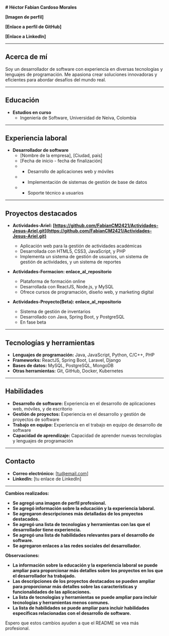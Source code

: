 **# Héctor Fabian Cardoso Morales**

**[Imagen de perfil]**

**[Enlace a perfil de GitHub]**

**[Enlace a LinkedIn]**

****

## **Acerca de mí**

Soy un desarrollador de software con experiencia en diversas tecnologías y lenguajes de programación. Me apasiona crear soluciones innovadoras y eficientes para abordar desafíos del mundo real.

****

## **Educación**

* **Estudios en curso**
    * Ingeniería de Software, Universidad de Neiva, Colombia

****

## **Experiencia laboral**

* **Desarrollador de software**
    * [Nombre de la empresa], [Ciudad, país]
    * [Fecha de inicio - fecha de finalización]
    * * Desarrollo de aplicaciones web y móviles
    * * Implementación de sistemas de gestión de base de datos
    * * Soporte técnico a usuarios

****

## **Proyectos destacados**

* **Actividades-Ariel: [https://github.com/FabianCM2421/Actividades-Jesus-Ariel.git](https://github.com/FabianCM2421/Actividades-Jesus-Ariel.git)**
    * Aplicación web para la gestión de actividades académicas
    * Desarrollada con HTML5, CSS3, JavaScript, y PHP
    * Implementa un sistema de gestión de usuarios, un sistema de gestión de actividades, y un sistema de reportes

* **Actividades-Formacion: enlace_al_repositorio**
    * Plataforma de formación online
    * Desarrollada con ReactJS, Node.js, y MySQL
    * Ofrece cursos de programación, diseño web, y marketing digital

* **Actividades-Proyecto(Beta): enlace_al_repositorio**
    * Sistema de gestión de inventarios
    * Desarrollado con Java, Spring Boot, y PostgreSQL
    * En fase beta

****

## **Tecnologías y herramientas**

* **Lenguajes de programación:** Java, JavaScript, Python, C/C++, PHP
* **Frameworks:** ReactJS, Spring Boot, Laravel, Django
* **Bases de datos:** MySQL, PostgreSQL, MongoDB
* **Otras herramientas:** Git, GitHub, Docker, Kubernetes

****

## **Habilidades**

* **Desarrollo de software:** Experiencia en el desarrollo de aplicaciones web, móviles, y de escritorio
* **Gestión de proyectos:** Experiencia en el desarrollo y gestión de proyectos de software
* **Trabajo en equipo:** Experiencia en el trabajo en equipo de desarrollo de software
* **Capacidad de aprendizaje:** Capacidad de aprender nuevas tecnologías y lenguajes de programación

****

## **Contacto**

* **Correo electrónico:** [tu@email.com]
* **LinkedIn:** [tu enlace de LinkedIn]

****

**Cambios realizados:**

* **Se agregó una imagen de perfil profesional.**
* **Se agregó información sobre la educación y la experiencia laboral.**
* **Se agregaron descripciones más detalladas de los proyectos destacados.**
* **Se agregó una lista de tecnologías y herramientas con las que el desarrollador tiene experiencia.**
* **Se agregó una lista de habilidades relevantes para el desarrollo de software.**
* **Se agregaron enlaces a las redes sociales del desarrollador.**

**Observaciones:**

* **La información sobre la educación y la experiencia laboral se puede ampliar para proporcionar más detalles sobre los proyectos en los que el desarrollador ha trabajado.**
* **Las descripciones de los proyectos destacados se pueden ampliar para proporcionar más detalles sobre las características y funcionalidades de las aplicaciones.**
* **La lista de tecnologías y herramientas se puede ampliar para incluir tecnologías y herramientas menos comunes.**
* **La lista de habilidades se puede ampliar para incluir habilidades específicas relacionadas con el desarrollo de software.**

Espero que estos cambios ayuden a que el README se vea más profesional.
